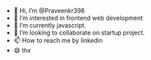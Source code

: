 - 👋 Hi, I’m @Praveenkr398
- 👀 I’m interested in frontend web development
- 🌱 I’m currently javascript.
- 💞️ I’m looking to collaborate on startup project.
- 📫 How to reach me by linkedin
- 😄 thx

<!---
Praveenkr398/Praveenkr398 is a ✨ special ✨ repository because its `README.md` (this file) appears on your GitHub profile.
You can click the Preview link to take a look at your changes.
--->
